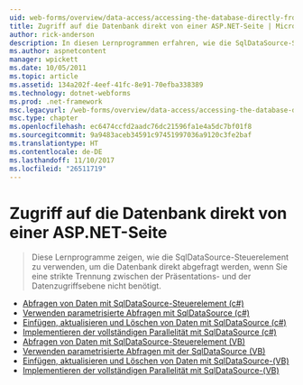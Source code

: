 ```yaml
---
uid: web-forms/overview/data-access/accessing-the-database-directly-from-an-aspnet-page/index
title: Zugriff auf die Datenbank direkt von einer ASP.NET-Seite | Microsoft Docs
author: rick-anderson
description: In diesen Lernprogrammen erfahren, wie die SqlDataSource-Steuerelement zu verwenden, um die Datenbank direkt abgefragt werden, wenn Sie eine strikte Trennung zwischen der Präsentations- und Daten benötigen...
ms.author: aspnetcontent
manager: wpickett
ms.date: 10/05/2011
ms.topic: article
ms.assetid: 134a202f-4eef-41fc-8e91-70efba338389
ms.technology: dotnet-webforms
ms.prod: .net-framework
msc.legacyurl: /web-forms/overview/data-access/accessing-the-database-directly-from-an-aspnet-page
msc.type: chapter
ms.openlocfilehash: ec6474ccfd2aadc76dc21596fa1e4a5dc7bf01f8
ms.sourcegitcommit: 9a9483aceb34591c97451997036a9120c3fe2baf
ms.translationtype: HT
ms.contentlocale: de-DE
ms.lasthandoff: 11/10/2017
ms.locfileid: "26511719"
---
```

<a name="accessing-the-database-directly-from-an-aspnet-page"></a>Zugriff auf die Datenbank direkt von einer ASP.NET-Seite
====================
> Diese Lernprogramme zeigen, wie die SqlDataSource-Steuerelement zu verwenden, um die Datenbank direkt abgefragt werden, wenn Sie eine strikte Trennung zwischen der Präsentations- und der Datenzugriffsebene nicht benötigt.


- [Abfragen von Daten mit SqlDataSource-Steuerelement (c#)](querying-data-with-the-sqldatasource-control-cs.md)
- [Verwenden parametrisierte Abfragen mit SqlDataSource (c#)](using-parameterized-queries-with-the-sqldatasource-cs.md)
- [Einfügen, aktualisieren und Löschen von Daten mit SqlDataSource (c#)](inserting-updating-and-deleting-data-with-the-sqldatasource-cs.md)
- [Implementieren der vollständigen Parallelität mit SqlDataSource (c#)](implementing-optimistic-concurrency-with-the-sqldatasource-cs.md)
- [Abfragen von Daten mit SqlDataSource-Steuerelement (VB)](querying-data-with-the-sqldatasource-control-vb.md)
- [Verwenden parametrisierte Abfragen mit der SqlDataSource (VB)](using-parameterized-queries-with-the-sqldatasource-vb.md)
- [Einfügen, aktualisieren und Löschen von Daten mit SqlDataSource-(VB)](inserting-updating-and-deleting-data-with-the-sqldatasource-vb.md)
- [Implementieren der vollständigen Parallelität mit SqlDataSource-(VB)](implementing-optimistic-concurrency-with-the-sqldatasource-vb.md)
